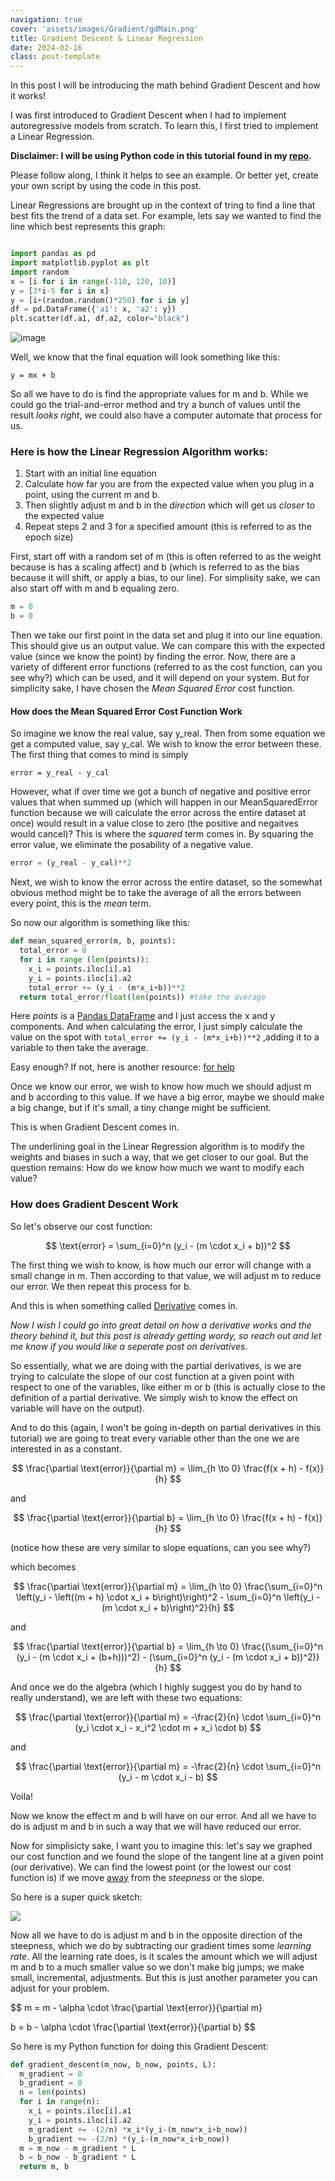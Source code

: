 ```yaml
---
navigation: true
cover: 'assets/images/Gradient/gdMain.png'
title: Gradient Descent & Linear Regression
date: 2024-02-16
class: post-template
---
```

In this post I will be introducing the math behind Gradient Descent and how it works!

I was first introduced to Gradient Descent when I had to implement autoregressive models from scratch. To learn this, I first tried to implement a Linear Regression. 


**Disclaimer: I will be using Python code in this tutorial found in my [repo](https://github.com/burakayy7/LinearRegression).**

Please follow along, I think it helps to see an example. Or better yet, create your own script by using the code in this post. 

Linear Regressions are brought up in the context of tring to find a line that best fits the trend of a data set.
For example, lets say we wanted to find the line which best represents this graph:

~~~python

import pandas as pd
import matplotlib.pyplot as plt
import random
x = [i for i in range(-110, 120, 10)]
y = [3*i-5 for i in x]
y = [i+(random.random()*250) for i in y]
df = pd.DataFrame({'a1': x, 'a2': y})
plt.scatter(df.a1, df.a2, color="black")
~~~
![image](https://github.com/burakayy7/blog/assets/120507146/2188ce3a-3389-4903-a13c-547e5c2bd87e)

Well, we know that the final equation will look something like this:
```
y = mx + b
```
So all we have to do is find the appropriate values for m and b. While we could go the trial-and-error method and try a bunch of values until the result _looks right_, we could also have a computer automate that process for us. 

### Here is how the Linear Regression Algorithm works:
1. Start with an initial line equation
2. Calculate how far you are from the expected value when you plug in a point, using the current m and b.
3. Then slightly adjust m and b in the _direction_ which will get us _closer_ to the expected value
4. Repeat steps 2 and 3 for a specified amount (this is referred to as the epoch size)


First, start off with a random set of m (this is often referred to as the weight because is has a scaling affect) and b (which is referred to as the bias because it will shift, or apply a bias, to our line). For simplisity sake, we can also start off with m and b equaling zero.

```python
m = 0
b = 0
```
Then we take our first point in the data set and plug it into our line equation. This should give us an output value. We can compare this with the expected value (since we know the point) by finding the error. Now, there are a variety of different error functions (referred to as the cost function, can you see why?) which can be used, and it will depend on your system. But for simplicity sake, I have chosen the _Mean Squared Error_ cost function. 

#### How does the Mean Squared Error Cost Function Work

So imagine we know the real value, say y_real. Then from some equation we get a computed value, say y_cal. We wish to know the error between these. The first thing that comes to mind is simply
```
error = y_real - y_cal
```
However, what if over time we got a bunch of negative and positive error values that when summed up (which will happen in our MeanSquaredError function because we will calculate the error across the entire dataset at once) would result in a value close to zero (the positive and negaitves would cancel)? This is where the _squared_ term comes in. By squaring the error value, we eliminate the posability of a negative value.
```python
error = (y_real - y_cal)**2
```
Next, we wish to know the error across the entire dataset, so the somewhat obvious method might be to take the average of all the errors between every point, this is the _mean_ term.

So now our algorithm is something like this:
```python
def mean_squared_error(m, b, points):
  total_error = 0
  for i in range (len(points)):
    x_i = points.iloc[i].a1
    y_i = points.iloc[i].a2
    total_error += (y_i - (m*x_i+b))**2
  return total_error/float(len(points)) #take the average
```
Here _points_ is a [Pandas DataFrame](https://pandas.pydata.org/docs/reference/api/pandas.DataFrame.html) and I just access the x and y components. And when calculating the error, I just simply calculate the value on the spot with ```total_error += (y_i - (m*x_i+b))**2``` ,adding it to a variable to then take the average.

Easy enough? If not, here is another resource: [for help](https://statisticsbyjim.com/regression/mean-squared-error-mse/)

Once we know our error, we wish to know how much we should adjust m and b according to this value. If we have a big error, maybe we should make a big change, but if it's small, a tiny change might be sufficient. 

This is when Gradient Descent comes in.

The underlining goal in the Linear Regression algorithm is to modify the weights and biases in such a way, that we get closer to our goal. But the question remains: How do we know how much we want to modify each value? 

### How does Gradient Descent Work


So let's observe our cost function:


$$
\text{error} = \sum_{i=0}^n (y_i - (m \cdot x_i + b))^2
$$


The first thing we wish to know, is how much our error will change with a small change in m. Then according to that value, we will adjust m to reduce our error. We then repeat this process for b.

And this is when something called [Derivative](https://en.wikipedia.org/wiki/Derivative) comes in. 

_Now I wish I could go into great detail on how a derivative works and the theory behind it, but this post is already getting wordy, so reach out and let me know if you would like a seperate post on derivatives._

So essentially, what we are doing with the partial derivatives, is we are trying to calculate the slope of our cost function at a given point with respect to one of the variables, like either m or b (this is actually close to the definition of a partial derivative. We simply wish to know the effect on variable will have on the output). 

And to do this (again, I won't be going in-depth on partial derivatives in this tutorial) we are going to treat every variable other than the one we are interested in as a constant. 

$$
\frac{\partial \text{error}}{\partial m} = \lim_{h \to 0} \frac{f(x + h) - f(x)}{h}
$$

and

$$
\frac{\partial \text{error}}{\partial b} = \lim_{h \to 0} \frac{f(x + h) - f(x)}{h}
$$


(notice how these are very similar to slope equations, can you see why?)


which becomes

$$
\frac{\partial \text{error}}{\partial m} = \lim_{h \to 0} \frac{\sum_{i=0}^n \left(y_i - \left((m + h) \cdot x_i + b\right)\right)^2 - \sum_{i=0}^n \left(y_i - (m \cdot x_i + b)\right)^2}{h}
$$

and

$$
\frac{\partial \text{error}}{\partial b} = \lim_{h \to 0} \frac{(\sum_{i=0}^n (y_i - (m \cdot x_i + (b+h)))^2) - (\sum_{i=0}^n (y_i - (m \cdot x_i + b))^2)}{h}
$$


And once we do the algebra (which I highly suggest you do by hand to really understand), we are left with these two equations:

$$
\frac{\partial \text{error}}{\partial m} = -\frac{2}{n} \cdot \sum_{i=0}^n (y_i \cdot x_i - x_i^2 \cdot m + x_i \cdot b)
$$

and

$$
\frac{\partial \text{error}}{\partial m} = -\frac{2}{n} \cdot \sum_{i=0}^n (y_i - m \cdot x_i - b)
$$

Voila!

Now we know the effect m and b will have on our error. And all we have to do is adjust m and b in such a way that we will have reduced our error. 

Now for simplisicty sake, I want you to imagine this: let's say we graphed our cost function and we found the slope of the tangent line at a given point (our derivative). We can find the lowest point (or the lowest our cost function is) if we move <u>away</u> from the _steepness_ or the slope. 

So here is a super quick sketch:

![](assets/images/Gradient/gd.png)

Now all we have to do is adjust m and b in the opposite direction of the steepness, which we do by subtracting our gradient times some _learning rate_. All the learning rate does, is it scales the amount which we will adjust m and b to a much smaller value so we don't make big jumps; we make small, incremental, adjustments. But this is just another parameter you can adjust for your problem.

$$
m = m - \alpha \cdot \frac{\partial \text{error}}{\partial m}

b = b - \alpha \cdot \frac{\partial \text{error}}{\partial b}
$$

So here is my Python function for doing this Gradient Descent:

```python
def gradient_descent(m_now, b_now, points, L):
  m_gradient = 0
  b_gradient = 0
  n = len(points)
  for i in range(n):
    x_i = points.iloc[i].a1
    y_i = points.iloc[i].a2
    m_gradient += -(2/n) *x_i*(y_i-(m_now*x_i+b_now))
    b_gradient += -(2/n) *(y_i-(m_now*x_i+b_now))
  m = m_now - m_gradient * L
  b = b_now - b_gradient * L
  return m, b
```
